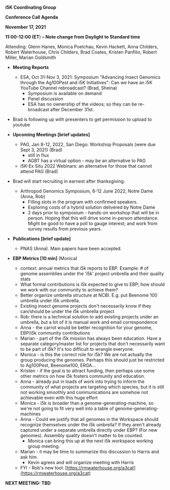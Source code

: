 **i5K Coordinating Group**

**Conference Call Agenda**

**November 17, 2021**

**11:00-12:00 (ET**) **– Note change from Daylight to Standard time**

Attending: Glenn Hanes, Monica Poelchau, Kevin Hackett, Anna Childers, Robert Waterhouse, Chris Childers, Brad Coates, Kristen Panfilio, Robert Miller, Marian Goldsmith

- **Meeting Reports**
  - ESA, Oct 31-Nov 3, 2021: Symposium &quot;Advancing Insect Genomics through the Ag100Pest and i5K Initiatives&quot;: Can we have an i5K YouTube Channel rebroadcast? (Brad, Sheina)
    - Symposium is available on demand
    - Panel discussion
    - ESA has no ownership of the videos; so they can be re-broadcast after December 31st.

- Brad is following up with presenters to get permission to upload to youtube

- **Upcoming Meetings [brief updates]**
  - PAG, Jan 8-12, 2022, San Diego: Workshop Proposals (were due Sept 3, 2021) (Brad)
    - still in flux
    - AGBT has a virtual option - may be an alternative to PAG
  - i5K-Ex Situ 2022 Webinars: an alternative for those that cannot attend PAG (Brad)

- Brad will start recruiting in earnest after thanksgiving.

  - Arthropod Genomics Symposium, 6-12 June 2022, Notre Dame (Anna, Rob)
    - Filling slots in the program with confirmed speakers.
    - Exploring costs of a hybrid solution delivered by Notre Dame
    - 2 days prior to symposium - hands-on workshop that will be in person. Hoping that this will drive some in-person attendance. Might be good to have a poll to gauge interest; and work from survey results from previous years.

- **Publications [brief update]**
  - PNAS (Anna). Main papers have been accepted.

- **EBP Metrics [10 min]** (Monica)
  - context: annual metrics that i5k reports to EBP. Example: # of genome assemblies under the &#39;i5k&#39; project umbrella and their quality stats
  - What formal contributions is i5k expected to give to EBP; how should we work with our community to achieve them?
  - Better organize umbrella structure at NCBI. E.g. put Beenome 100 umbrella under i5k umbrella.
  - Existing insect genome projects don&#39;t necessarily know if they can/should be under the i5k umbrella project
  - Rob: there is a technical solution to add existing projects under an umbrella, but a lot of it is manual work and email correspondence
  - Anna - the carrot would be better recognition for your genome, EBP/i5k community contributions
  - Marian - part of the i5k mission has always been education. Have a separate category/master list for projects that don&#39;t necessarily want to be part of i5k? It&#39;s too difficult to wrangle everyone.
  - Monica - is this the correct role for i5k? We are not actually the group producing the genomes. Perhaps this should just be restricted to Ag100Pest, Beenome100, ERGA…
  - Kristen - if the goal is to attract funding, then perhaps use some other metrics on how i5k fosters community and education.
  - Anna - already put in loads of work into trying to inform the community of what projects are targeting which species, but it is still not working smoothly and communications are somehow not achievable even with this huge effort
  - Monica - i5k is broader than a genome-generating-machine, so we&#39;re not going to fit very well into a table of genome-generating-machines
  - Anna - Could we justify that all genomes in the Workspace should recognize themselves under the i5k umbrella? If they aren&#39;t already captured under a separate umbrella directly under EBP? (For new genomes). Assembly quality doesn&#39;t matter to be counted.
    - Monica can bring this up at the next i5k workspace working group meeting.
  - Marian - it may be time to summarize this discussion to Harris and ask him.
    - Kevin agrees and will organize meeting with Harris
  - FYI - Rob&#39;s new tool: [https://rmwaterhouse.org/a3cat](https://rmwaterhouse.org/a3cat)

**NEXT MEETING: TBD**
